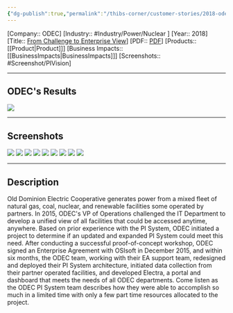 ```yaml
---
{"dg-publish":true,"permalink":"/thibs-corner/customer-stories/2018-odec-s-ea-journey-from-challenge-to-enterprise-view/"}
---
```


[Company:: ODEC]
[Industry:: #Industry/Power/Nuclear ]
[Year:: 2018]
[Title:: [From Challenge to Enterprise View](https://resources.osisoft.com/presentations/odec-s-ea-journey-%E2%80%93-from-challenge-to-enterprise-view/)]
[PDF:: [PDF](https://cdn.osisoft.com/osi/presentations/2018-uc-san-francisco/UC18NA-D2PG02-ODEC-SBurnettKRyan-ODECs-EA-Journey-FromChallenge-to-Enterprise-View.pdf)]
[Products:: [[Product\|Product]]]
[Business Impacts:: [[BusinessImpacts\|BusinessImpacts]]]
[Screenshots:: #Screenshot/PIVision] 

---
## ODEC's Results
![](https://i.imgur.com/VEX6M5Q.png)

---
## Screenshots
![](https://i.imgur.com/eMiocmY.png)
![](https://i.imgur.com/RsHhE6c.png)
![](https://i.imgur.com/px2OgXD.png)
![](https://i.imgur.com/7uw9yzH.png)
![](https://i.imgur.com/qSW7GUD.png)
![](https://i.imgur.com/RtDLG8F.png)
![](https://i.imgur.com/a5IQqfI.png)
![](https://i.imgur.com/H9kgnvg.png)
![](https://i.imgur.com/Oak4010.png)


---
## Description
Old Dominion Electric Cooperative generates power from a mixed fleet of natural gas, coal, nuclear, and renewable facilities some operated by partners. In 2015, ODEC's VP of Operations challenged the IT Department to develop a unified view of all facilities that could be accessed anytime, anywhere. Based on prior experience with the PI System, ODEC initiated a project to determine if an updated and expanded PI System could meet this need. After conducting a successful proof-of-concept workshop, ODEC signed an Enterprise Agreement with OSIsoft in December 2015, and within six months, the ODEC team, working with their EA support team, redesigned and deployed their PI System architecture, initiated data collection from their partner operated facilities, and developed Electra, a portal and dashboard that meets the needs of all ODEC departments. Come listen as the ODEC PI System team describes how they were able to accomplish so much in a limited time with only a few part time resources allocated to the project.